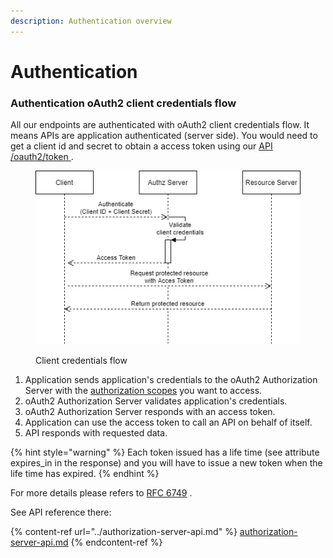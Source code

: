 ```yaml
---
description: Authentication overview
---
```


# Authentication

### Authentication oAuth2 client credentials flow

All our endpoints are authenticated with oAuth2 client credentials flow. It means APIs are application authenticated (server side). You would need to get a client id and secret to obtain a access token using our [API /oauth2/token ](../authorization-server-api.md).&#x20;

<figure><img src="../../.gitbook/assets/image (2).png" alt=""><figcaption><p>Client credentials flow</p></figcaption></figure>

1. Application sends application's credentials to the oAuth2 Authorization Server with the [authorization scopes](scopes.md) you want to access.&#x20;
2. oAuth2 Authorization Server validates application's credentials.
3. oAuth2 Authorization Server responds with an access token.
4. Application can use the access token to call an API on behalf of itself.&#x20;
5. API responds with requested data.

{% hint style="warning" %}
Each token issued has a life time (see attribute expires\_in in the response) and you will have to issue a new token when the life time has expired.
{% endhint %}

For more details please refers to [RFC 6749](https://tools.ietf.org/html/rfc6749#section-3.2) .

See API reference there:

{% content-ref url="../authorization-server-api.md" %}
[authorization-server-api.md](../authorization-server-api.md)
{% endcontent-ref %}



&#x20;
